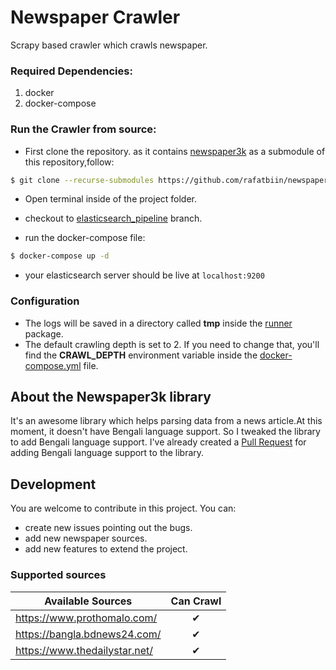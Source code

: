 # Newspaper Crawler
Scrapy based crawler which crawls newspaper.

### Required Dependencies:
  1. docker
  2. docker-compose

### Run the Crawler from source:
- First clone the repository. as it contains [newspaper3k](https://github.com/rafatbiin/newspaper) as a submodule of this repository,follow:

```bash
$ git clone --recurse-submodules https://github.com/rafatbiin/newspaper-crawler.git
```

- Open terminal inside of the project folder.
 
- checkout to [elasticsearch_pipeline](https://github.com/rafatbiin/newspaper-crawler/tree/elasticsearch_pipeline) branch.

- run the docker-compose file:

```bash
$ docker-compose up -d
```

- your elasticsearch server should be live at ``` localhost:9200 ```

### Configuration
- The logs will be saved in a directory called **tmp** inside the [runner](https://github.com/rafatbiin/newspaper-crawler/tree/master/crawler/crawler/runner) package.
- The default crawling depth is set to 2. If you need to change that, you'll find the **CRAWL_DEPTH** environment variable inside the [docker-compose.yml](https://github.com/rafatbiin/newspaper-crawler/blob/master/docker-compose.yml) file.


## About the Newspaper3k library

It's an awesome library which helps parsing data from a news article.At this moment, it doesn't have Bengali language support. So I tweaked the library to add Bengali language support. I've already created a [Pull Request](https://github.com/codelucas/newspaper/pull/764) for adding Bengali language support to the library.


##  Development
You are welcome to contribute in this project. You can:
- create new issues pointing out the bugs.
- add new newspaper sources.
- add new features to extend the project.


### Supported sources
| Available Sources                      | Can Crawl  |
| -------------------------------------- | :--------: |
| https://www.prothomalo.com/            |      ✔     |
| https://bangla.bdnews24.com/           |      ✔     |
| https://www.thedailystar.net/          |      ✔     |